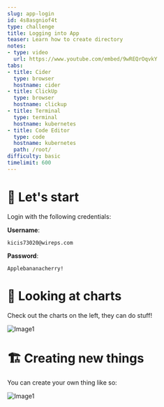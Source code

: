 ```yaml
---
slug: app-login
id: 4s8asgniof4t
type: challenge
title: Logging into App
teaser: Learn how to create directory
notes:
- type: video
  url: https://www.youtube.com/embed/9wREQrOqvkY
tabs:
- title: Cider
  type: browser
  hostname: cider
- title: ClickUp
  type: browser
  hostname: clickup
- title: Terminal
  type: terminal
  hostname: kubernetes
- title: Code Editor
  type: code
  hostname: kubernetes
  path: /root/
difficulty: basic
timelimit: 600
---
```


🤖 Let's start
==============

Login with the following credentials:

**Username**:
```
kicis73020@wireps.com
```

**Password**:
```
Applebananacherry!
```

👀 Looking at charts
==============

Check out the charts on the left, they can do stuff!

![Image1](https://i.imgur.com/m8obpEz.png)


🏗️ Creating new things
==============

You can create your own thing like so:

![Image1](https://i.imgur.com/4ZYIQA9.png)